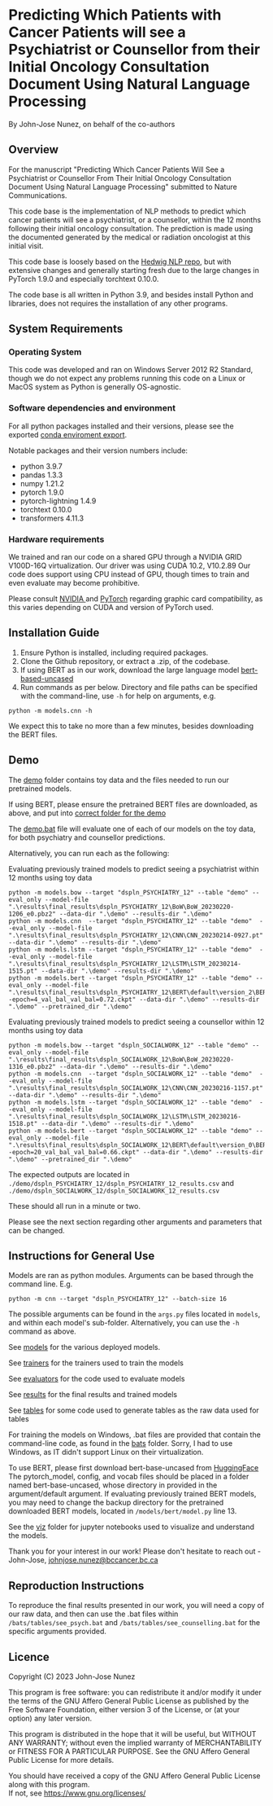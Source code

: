 # Predicting Which Patients with Cancer Patients will see a Psychiatrist or Counsellor from their Initial Oncology Consultation Document Using Natural Language Processing

By John-Jose Nunez, on behalf of the co-authors

## Overview

For the manuscript "Predicting Which Cancer Patients Will See a Psychiatrist or Counsellor From Their Initial Oncology 
Consultation Document Using Natural Language Processing" submitted to Nature Communications.

This code base is the implementation of NLP methods to predict which cancer patients will see a psychiatrist, or a counsellor,
within the 12 months following their initial oncology consultation. The prediction is made using the documented generated by 
the medical or radiation oncologist at this initial visit. 

This code base is loosely based on the [Hedwig NLP repo](https://github.com/castorini/hedwig), but with extensive changes
and generally starting fresh due to the large changes in PyTorch 1.9.0 and especially torchtext 0.10.0. 

The code base is all written in Python 3.9, and besides install Python and libraries, does not 
requires the installation of any other programs. 

## System Requirements

### Operating System
This code was developed and ran on Windows Server 2012 R2 Standard, though we do not expect any problems
running this code on a Linux or MacOS system as Python is generally OS-agnostic. 

### Software dependencies and environment

For all python packages installed and their versions, please see the exported [conda enviroment export](./scar_nlp_env.yaml). 

Notable packages and their version numbers include:
- python 3.9.7
- pandas 1.3.3 
- numpy 1.21.2
- pytorch 1.9.0
- pytorch-lightning 1.4.9
- torchtext 0.10.0
- transformers 4.11.3

### Hardware requirements

We trained and ran our code on a shared GPU through a NVIDIA GRID V100D-16Q virtualization. Our driver was using CUDA 10.2, V10.2.89
Our code does support using CPU instead of GPU, though times to train and even evaluate may become prohibitive. 

Please consult [NVIDIA ](https://developer.nvidia.com/cuda-gpus#compute) and [PyTorch](https://pytorch.org/get-started/locally/) regarding
graphic card compatibility, as this varies depending on CUDA and version of PyTorch used. 

## Installation Guide

1. Ensure Python is installed, including required packages. 
2. Clone the Github repository, or extract a .zip, of the codebase. 
3. If using BERT as in our work, download the large language model [bert-based-uncased](https://huggingface.co/bert-base-uncased)
3. Run commands as per below. Directory and file paths can be specified with the command-line, use `-h` for help on arguments, e.g.

```
python -m models.cnn -h
```

We expect this to take no more than a few minutes, besides downloading the BERT files.  

## Demo

The [demo](./demo) folder contains  toy data and the files needed to run our pretrained models. 

If using BERT, please ensure the pretrained BERT files are downloaded, as above, and put into [correct folder for the demo](./demo/bert-base-uncased)

The [demo.bat](./demo.bat) file will evaluate one of each of our models on the toy data, for both psychiatry and counsellor predictions. 

Alternatively, you can run each as the following:

Evaluating previously trained models to predict seeing a psychiatrist within 12 months using toy data
```
python -m models.bow --target "dspln_PSYCHIATRY_12" --table "demo" --eval_only --model-file ".\results\final_results\dspln_PSYCHIATRY_12\BoW\BoW_20230220-1206_e0.pbz2" --data-dir ".\demo" --results-dir ".\demo"
python -m models.cnn  --target "dspln_PSYCHIATRY_12" --table "demo"  --eval_only --model-file ".\results\final_results\dspln_PSYCHIATRY_12\CNN\CNN_20230214-0927.pt" --data-dir ".\demo" --results-dir ".\demo"
python -m models.lstm --target "dspln_PSYCHIATRY_12" --table "demo"  --eval_only --model-file ".\results\final_results\dspln_PSYCHIATRY_12\LSTM\LSTM_20230214-1515.pt" --data-dir ".\demo" --results-dir ".\demo"
python -m models.bert --target "dspln_PSYCHIATRY_12" --table "demo" --eval_only --model-file ".\results\final_results\dspln_PSYCHIATRY_12\BERT\default\version_2\BERT--epoch=4_val_bal_val_bal=0.72.ckpt" --data-dir ".\demo" --results-dir ".\demo" --pretrained_dir ".\demo"
```
Evaluating previously trained models to predict seeing a counsellor within 12 months using toy data
```
python -m models.bow --target "dspln_SOCIALWORK_12" --table "demo" --eval_only --model-file ".\results\final_results\dspln_SOCIALWORK_12\BoW\BoW_20230220-1316_e0.pbz2" --data-dir ".\demo" --results-dir ".\demo"
python -m models.cnn  --target "dspln_SOCIALWORK_12" --table "demo"  --eval_only --model-file ".\results\final_results\dspln_SOCIALWORK_12\CNN\CNN_20230216-1157.pt" --data-dir ".\demo" --results-dir ".\demo"
python -m models.lstm --target "dspln_SOCIALWORK_12" --table "demo"  --eval_only --model-file ".\results\final_results\dspln_SOCIALWORK_12\LSTM\LSTM_20230216-1518.pt" --data-dir ".\demo" --results-dir ".\demo"
python -m models.bert --target "dspln_SOCIALWORK_12" --table "demo" --eval_only --model-file ".\results\final_results\dspln_SOCIALWORK_12\BERT\default\version_0\BERT--epoch=20_val_bal_val_bal=0.66.ckpt" --data-dir ".\demo" --results-dir ".\demo" --pretrained_dir ".\demo"
```
The expected outputs are located in `./demo/dspln_PSYCHIATRY_12/dspln_PSYCHIATRY_12_results.csv` and `./demo/dspln_SOCIALWORK_12/dspln_SOCIALWORK_12_results.csv` 

These should all run in a minute or two. 

Please see the next section regarding other arguments and parameters that can be changed. 

## Instructions for General Use

Models are ran as python modules. Arguments can be based through the command line. E.g.

```python -m cnn --target "dspln_PSYCHIATRY_12" --batch-size 16```

The possible arguments can be found in the `args.py` files located in `models`, and within each model's sub-folder.
Alternatively, you can use the `-h` command as above. 

See [models](./models) for the various deployed models. 

See [trainers](./trainers) for the trainers used to train the models

See [evaluators](./evaluators) for the code used to evaluate models

See [results](./results) for the final results and trained models

See [tables](./results) for some code used to generate tables as the raw data used for tables

For training the models on Windows, .bat files are provided that contain the command-line code,
as found in the [bats](./bats) folder. Sorry, I had to use Windows, as IT didn't support Linux on their virtualization.

To use BERT, please first download bert-base-uncased from [HuggingFace](https://huggingface.co/bert-base-uncased/tree/main)
The pytorch_model, config, and vocab files should be placed in a folder named bert-base-uncased, whose directory
in provided in the argument/default argument. If evaluating previously trained BERT models, you may need to change the backup
directory for the pretrained downloaded BERT models, located in `/models/bert/model.py` line 13. 

See the [viz](./viz) folder for jupyter notebooks used to visualize and understand the models.

Thank you for your interest in our work! Please don't hesitate to reach out - John-Jose, johnjose.nunez@bccancer.bc.ca

## Reproduction Instructions

To reproduce the final results presented in our work, you will need a copy of our raw data, and then can use the .bat
files within `/bats/tables/see_psych.bat` and `/bats/tables/see_counselling.bat` for the specific arguments provided. 

## Licence

Copyright (C) 2023 John-Jose Nunez

This program is free software: you can redistribute it and/or modify it under the terms of the GNU Affero General Public 
License as published by the Free Software Foundation, either version 3 of the License, or (at your option) any later
version.

This program is distributed in the hope that it will be useful, but WITHOUT ANY WARRANTY; without even the implied
 warranty of MERCHANTABILITY or FITNESS FOR A PARTICULAR PURPOSE.  See the GNU Affero General Public License for more details.

You should have received a copy of the GNU Affero General Public License along with this program.  
If not, see <https://www.gnu.org/licenses/>



